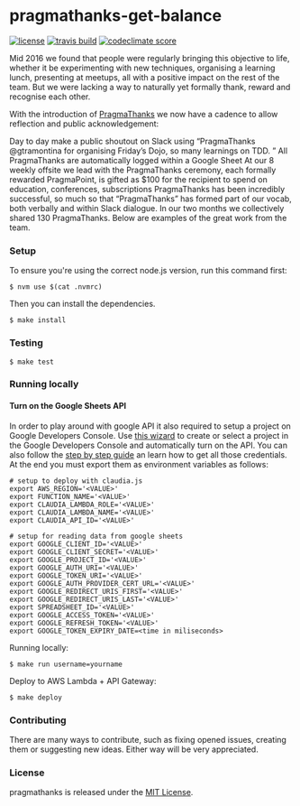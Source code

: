 # pragmathanks-get-balance

[![license](https://img.shields.io/github/license/Pragmateam/pragmathanks-get-balance.svg)](https://spdx.org/licenses/MIT)
[![travis build](https://img.shields.io/travis/Pragmateam/pragmathanks-get-balance.svg)](https://travis-ci.org/Pragmateam/pragmathanks-get-balance)
[![codeclimate score](https://img.shields.io/codeclimate/github/Pragmateam/pragmathanks-get-balance.svg)](https://codeclimate.com/github/Pragmateam/pragmathanks-get-balance)

Mid 2016 we found that people were regularly bringing this objective to life,
whether it be experimenting with new techniques, organising a learning lunch,
presenting at meetups, all with a positive impact on the rest of the team. But
we were lacking a way to naturally yet formally thank, reward and recognise each
other.

With the introduction of [PragmaThanks](https://pragma.team/blog-list/2017/2/1/pragmathanks)
we now have a cadence to allow reflection and public acknowledgement:

Day to day make a public shoutout on Slack using “PragmaThanks @gtramontina for
organising Friday’s Dojo, so many learnings on TDD. ”
All PragmaThanks are automatically logged within a Google Sheet
At our 8 weekly offsite we lead with the PragmaThanks ceremony, each formally
rewarded PragmaPoint, is gifted as $100 for the recipient to spend on education,
conferences, subscriptions
PragmaThanks has been incredibly successful, so much so that “PragmaThanks” has
formed part of our vocab, both verbally and within Slack dialogue. In our two
months we collectively shared 130 PragmaThanks. Below are examples of the great
work from the team.

### Setup

To ensure you're using the correct node.js version, run this command first:

```
$ nvm use $(cat .nvmrc)
```

Then you can install the dependencies.

```
$ make install
```

### Testing

```
$ make test
```

### Running locally

#### Turn on the Google Sheets API

In order to play around with google API it also required to setup a project on
Google Developers Console. Use [this
wizard](https://console.developers.google.com/start/api?id=sheets.googleapis.com)
to create or select a project in the Google Developers Console and automatically
turn on the API. You can also follow the
[step by step guide](https://developers.google.com/sheets/api/quickstart/nodejs#prerequisites)
an learn how to get all those credentials. At the end you
must export them as environment variables as follows:

```
# setup to deploy with claudia.js
export AWS_REGION='<VALUE>'
export FUNCTION_NAME='<VALUE>'
export CLAUDIA_LAMBDA_ROLE='<VALUE>'
export CLAUDIA_LAMBDA_NAME='<VALUE>'
export CLAUDIA_API_ID='<VALUE>'

# setup for reading data from google sheets
export GOOGLE_CLIENT_ID='<VALUE>'
export GOOGLE_CLIENT_SECRET='<VALUE>'
export GOOGLE_PROJECT_ID='<VALUE>'
export GOOGLE_AUTH_URI='<VALUE>'
export GOOGLE_TOKEN_URI='<VALUE>'
export GOOGLE_AUTH_PROVIDER_CERT_URL='<VALUE>'
export GOOGLE_REDIRECT_URIS_FIRST='<VALUE>'
export GOOGLE_REDIRECT_URIS_LAST='<VALUE>'
export SPREADSHEET_ID='<VALUE>'
export GOOGLE_ACCESS_TOKEN='<VALUE>'
export GOOGLE_REFRESH_TOKEN='<VALUE>'
export GOOGLE_TOKEN_EXPIRY_DATE=<time in miliseconds>
```

Running locally:

```
$ make run username=yourname
```

Deploy to AWS Lambda + API Gateway:

```
$ make deploy
```

### Contributing

There are many ways to contribute, such as fixing opened issues, creating them
or suggesting new ideas.
Either way will be very appreciated.

### License

pragmathanks is released under the [MIT License](http://www.opensource.org/licenses/MIT).
